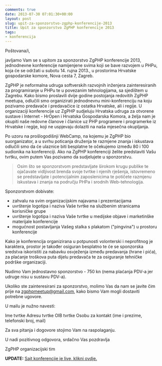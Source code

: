 ```yaml
---
comments: true
date: 2013-07-30 07:01:30+00:00
layout: post
slug: upit-za-sponzorstvo-zgphp-konferencije-2013
title: Upit za sponzorstvo ZgPHP konferencije 2013
tags:
- konferencija
---
```


Poštovana/i,

javljamo Vam se s upitom za sponzorstvo ZgPHP konferencije 2013, jednodnevne konferencije namijenjene svima koji se bave razvojem u PHPu, koja će se održati u subotu 14. rujna 2013., u prostorima Hrvatske gospodarske komore, Nova cesta 7, Zagreb.

ZgPHP je neformalna udruga softverskih razvojnih inženjera zainteresiranih za programiranje u PHPu te u povezanim tehnologijama, sa sjedištem u Zagrebu. Kako bismo proslavili dvije godine postojanja redovitih ZgPHP meetupa, odlučili smo organizirati jednodnevnu mini-konferenciju na koju pozivamo predavače i predavačice iz ostatka Hrvatske, ali i regije. U organizaciji konferencije uz ZgPHP sudjeluju Hrvatska udruga za otvorene sustave i Internet - HrOpen i Hrvatska Gospodarska Komora, a želja nam je okupiti naše redovne članove i članice uz PHP programere i programerke iz Hrvatske i regije, koji ne uspjevaju dolaziti na naša mjesečna okupljanja.

Po uzoru na prošlogodišnji WebCamp, na kojemu je ZgPHP bio suorganizator, a u svrhu poticanja druženja te razmjene znanja i iskustava odlučili smo da će ulaznice biti besplatne te očekujemo između 80 i 100 sudionika na konferenciji. Ako na ZgPHP konferenciji želite predstaviti Vašu tvrtku, ovim putem Vas pozivamo da sudjelujete u sponzorstvu.

> Osim što se sponzorstvom predstavljate širokom krugu publike te ojačavate vidljivost brenda svoje tvrtke i njenih rješenja, istovremeno se predstavljate i potencijalnim zaposlenicima te potičete razmjenu iskustava i znanja na području PHPa i srodnih Web-tehnologija.

Sponzorstvom dobivate:

  * zahvalu na svim organizacijskim najavama i prezentacijama
  * uvrštenje logotipa i naziva Vaše tvrtke na službenim stranicama korisničke grupe
  * uvrštenje logotipa i naziva Vaše tvrtke u medijske objave i marketinške materijale konferencije
  * mogućnost postavljanja Vašeg stalka s plakatom ("pingvina") u prostoru konferencije

Kako je konferencija organizirana u potpunosti volonterski i neprofitnog je karaktera, prostor je također osiguran besplatno te će se sponzorska sredstva iskoristiti za nabavku osvježenja između predavanja (hrane i pića), za plaćanje troškova puta dijelu predavača te za osiguranje tehničke podrške organizaciji.

Nudimo Vam jednostavno sponzorstvo - 750 kn (nema plaćanja PDV-a jer udruge nisu u sustavu PDV-a).

Ukoliko ste zainteresirani za sponzorstvo, molimo Vas da nam se javite čim prije na zgphpmeetup@gmail.com, kako bismo Vam mogli dostaviti potrebne ugovore.

U mailu je nužno navesti:

Ime tvrtke
Adresu tvrtke
OIB tvrtke
Osobu za kontakt (ime i prezime, telefonski broj, mail)

Za sva pitanja i dogovore stojimo Vam na raspolaganju.

U nadi pozitivnog odgovora, srdačno Vas pozdravlja

ZgPHP organizacijski tim

**UPDATE:** [Sajt konferencije je live, klikni ovdje.](http://2013.zgphp.org/)
